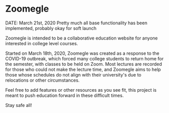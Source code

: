 # Zoomegle

DATE: March 21st, 2020
Pretty much all base functionality has been implemented, probably okay for soft launch

Zoomegle is intended to be a collaborative education website for anyone interested in college level courses.

Started on March 18th, 2020, Zoomegle was created as a response to the COVID-19 outbreak, which forced many college students to return
home for the semester, with classes to be held on Zoom. Most lectures are recorded for those who could not make the lecture time, and 
Zoomegle aims to help those whose schedules do not align with their university's due to relocations or other circumstances.

Feel free to add features or other resources as you see fit, this project is meant to push education forward in these difficult times.

Stay safe all!
